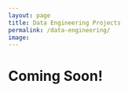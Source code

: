 ```yaml
---
layout: page
title: Data Engineering Projects
permalink: /data-engineering/
image: 
---
```


# Coming Soon!